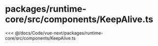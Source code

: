 # packages/runtime-core/src/components/KeepAlive.ts

<<< @/docs/Code/vue-next/packages/runtime-core/src/components/KeepAlive.ts
